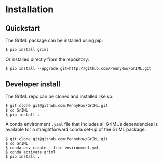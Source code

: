 # Installation

## Quickstart 

The GrIML package can be installed using pip: 

```
$ pip install griml
```

Or installed directly from the repository:

```
$ pip install --upgrade git+http://github.com/PennyHow/GrIML.git
```

## Developer install

The GrIML repo can be cloned and installed like so:

```
$ git clone git@github.com:PennyHow/GrIML.git
$ cd GrIML
$ pip install .
```
	
A conda environment `.yaml` file that includes all GrIML's dependencies is available for a straightforward conda set-up of the GrIML package:

```
$ git clone git@github.com:PennyHow/GrIML.git
$ cd GrIML
$ conda env create --file environment.yml
$ conda activate griml
$ pip install .
```

